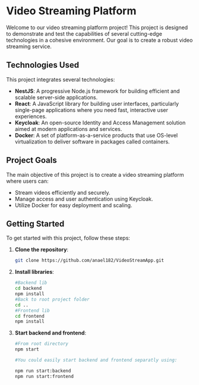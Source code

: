 # Video Streaming Platform

Welcome to our video streaming platform project! This project is designed to demonstrate and test the capabilities of several cutting-edge technologies in a cohesive environment. Our goal is to create a robust video streaming service.

## Technologies Used

This project integrates several technologies:

-   **NestJS**: A progressive Node.js framework for building efficient and scalable server-side applications.
-   **React**: A JavaScript library for building user interfaces, particularly single-page applications where you need fast, interactive user experiences.
-   **Keycloak**: An open-source Identity and Access Management solution aimed at modern applications and services.
-   **Docker**: A set of platform-as-a-service products that use OS-level virtualization to deliver software in packages called containers.

## Project Goals

The main objective of this project is to create a video streaming platform where users can:

-   Stream videos efficiently and securely.
-   Manage access and user authentication using Keycloak.
-   Utilize Docker for easy deployment and scaling.

## Getting Started

To get started with this project, follow these steps:

1.  **Clone the repository**:
    ```bash
    git clone https://github.com/anael182/VideoStreamApp.git
    ```
2.  **Install libraries**:
    ```bash
    #Backend lib
    cd backend
    npm install
    #Back to root project folder
    cd ..
    #Frontend lib
    cd frontend
    npm install
    ```
3.  **Start backend and frontend**:

    ```bash
    #From root directory
    npm start
    ```

    ```bash
    #You could easily start backend and frontend separatly using:

    npm run start:backend
    npm run start:frontend
    ```
